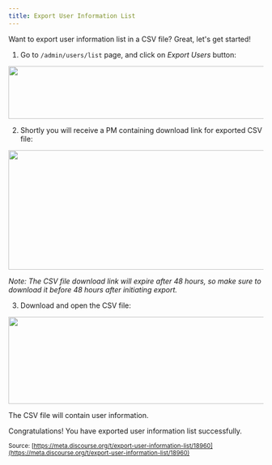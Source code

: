 ```yaml
---
title: Export User Information List
---
```


Want to export user information list in a CSV file? Great, let's get started!

1) Go to `/admin/users/list` page, and click on *Export Users* button:

<img src="//discourse-meta.s3-us-west-1.amazonaws.com/original/3X/d/a/dac61f4a25ae95717e3d8e9816a6535fa1cc469e.png" width="690" height="104"> 

2) Shortly you will receive a PM containing download link for exported CSV file:

<img src="//discourse-meta.s3-us-west-1.amazonaws.com/original/3X/3/6/366588c815a6689db51ce73fe66ea0e6b4212cec.png" width="690" height="236"> 

*Note: The CSV file download link will expire after 48 hours, so make sure to download it before 48 hours after initiating export.*

3) Download and open the CSV file:

<img src="//discourse-meta.s3-us-west-1.amazonaws.com/original/3X/c/2/c2f9b1c98790d4601673572a269c6ef4b55344cd.png" width="507" height="172"> 

The CSV file will contain user information.

Congratulations! You have exported user information list successfully.

<small class="documentation-source">Source: [https://meta.discourse.org/t/export-user-information-list/18960](https://meta.discourse.org/t/export-user-information-list/18960)</small>
